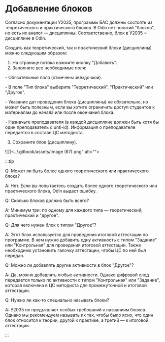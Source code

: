 # Добавление блоков

Согласно документации У2035, программы БАС должны состоять из теоретического и практического блоков. В Odin нет понятий "блоков", но есть их аналог — дисциплины. Соответственно, блок в У2035 = дисциплине в Odin.

Создать как теоретический, так и практический блоки (дисциплины) можно следующим образом:

1. На странице потока нажмите кнопку "Добавить".
2. Заполните все необходимые поля:

\- Обязательные поля (отмечены звёздочкой).

\- В поле "Тип блока" выберите "Теоретический", "Практический" или "Другое".

\- Указание дат проведения блока (дисциплины) не обязательно, но может быть полезным, если вы хотите ограничить доступ студентов к материалам до начала или после окончания блока.

\- Назначьте преподавателя (в каждой дисциплине должен быть хотя бы один преподаватель с unti-id). Информация о преподавателе передается в составе ЦС методиста.

3. Сохраните блок (дисциплину).

![](<../.gitbook/assets/image (67).png" alt=""><figcaption></figcaption></figure>

:::tip

Q: Может ли быть более одного теоретического или практического блока?

A: Нет. Если вы попытаетесь создать более одного теоретического или практического блока, Odin выдаст ошибку.



Q: Сколько блоков должно быть всего?

A: Минимум три: по одному для каждого типа — теоретический, практический и "другое".



Q: Для чего нужен блок с типом "Другое"?

A: Этот блок используется для проведения итоговой аттестации по программе. В нем нужно добавить одну активность с типом "Задание" или "Контрольная" для проведения итоговой аттестации. Также необходимо установить галочку аттестации, чтобы ЦС по ней был передан.



Q: Можно ли добавлять другие активности в блок "Другое"?

A: Да, можно добавлять любые активности. Однако цифровой след передается только по активности с типом "Контрольная" или "Задание", которая включена в ЦС методиста для промежуточной и итоговой аттестации.



Q: Нужно ли как-то специально называть блоки?

A: У2035 не предъявляет особых требований к названиям блоков. Однако мы рекомендуем называть их так, чтобы было ясно, что один блок относится к теории, другой к практике, а третий — к итоговой аттестации.

:::
